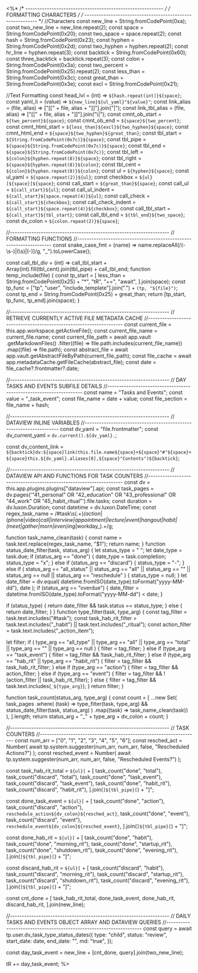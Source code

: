 <%*
/* ---------------------------------------------------------- */
/*                    FORMATTING CHARACTERS                   */
/* ---------------------------------------------------------- */
//Characters
const new_line = String.fromCodePoint(0xa);
const two_new_line = new_line.repeat(2);
const space = String.fromCodePoint(0x20);
const two_space = space.repeat(2);
const hash = String.fromCodePoint(0x23);
const hyphen = String.fromCodePoint(0x2d);
const two_hyphen = hyphen.repeat(2);
const hr_line = hyphen.repeat(3);
const backtick = String.fromCodePoint(0x60);
const three_backtick = backtick.repeat(3);
const colon = String.fromCodePoint(0x3a);
const two_percent = String.fromCodePoint(0x25).repeat(2);
const less_than = String.fromCodePoint(0x3c);
const great_than = String.fromCodePoint(0x3e);
const excl = String.fromCodePoint(0x21);

//Text Formatting
const head_lvl = (int) => `${hash.repeat(int)}${space}`;
const yaml_li = (value) => `${new_line}${ul_yaml}"${value}"`;
const link_alias = (file, alias) => ["[[" + file, alias + "]]"].join("|");
const link_tbl_alias = (file, alias) => ["[[" + file, alias + "]]"].join("\\|");
const cmnt_ob_start = `${two_percent}${space}`;
const cmnt_ob_end = `${space}${two_percent}`;
const cmnt_html_start = `${less_than}${excl}${two_hyphen}${space}`;
const cmnt_html_end = `${space}${two_hyphen}${great_than}`;
const tbl_start = `${String.fromCodePoint(0x7c)}${space}`;
const tbl_pipe = `${space}${String.fromCodePoint(0x7c)}${space}`;
const tbl_end = `${space}${String.fromCodePoint(0x7c)}`;
const tbl_left = `${colon}${hyphen.repeat(8)}${space}`;
const tbl_right = `${space}${hyphen.repeat(8)}${colon}`;
const tbl_cent = `${colon}${hyphen.repeat(8)}${colon}`;
const ul = `${hyphen}${space}`;
const ul_yaml = `${space.repeat(2)}${ul}`;
const checkbox = `${ul}[${space}]${space}`;
const call_start = `${great_than}${space}`;
const call_ul = `${call_start}${ul}`;
const call_ul_indent = `${call_start}${space.repeat(4)}${ul}`;
const call_check = `${call_start}${checkbox}`;
const call_check_indent = `${call_start}${space.repeat(4)}${checkbox}`;
const call_tbl_start = `${call_start}${tbl_start}`;
const call_tbl_end = `${tbl_end}${two_space}`;
const dv_colon = `${colon.repeat(2)}${space}`;

//-------------------------------------------------------------------
// FORMATTING FUNCTIONS
//-------------------------------------------------------------------
const snake_case_fmt = (name) =>
  name.replaceAll(/(\-\s\-)|(\s)|(\-)]/g, "_").toLowerCase();

const call_tbl_div = (int) =>
  call_tbl_start + Array(int).fill(tbl_cent).join(tbl_pipe) + call_tbl_end;
function temp_include(file) {
  const tp_start = [
    less_than + String.fromCodePoint(0x25) + "*",
    "tR",
    "+=",
    "await",
  ].join(space);
  const tp_func =
    ["tp", "user", "include_template"].join(".") + `(tp, "${file}")`;
  const tp_end = String.fromCodePoint(0x25) + great_than;
  return [tp_start, tp_func, tp_end].join(space);
}

//-------------------------------------------------------------------
// RETRIEVE CURRENTLY ACTIVE FILE METADATA CACHE
//-------------------------------------------------------------------
const current_file = this.app.workspace.getActiveFile();
const current_file_name = current_file.name;
const current_file_path = await app.vault
  .getMarkdownFiles()
  .filter((file) => file.path.includes(current_file_name))
  .map((file) => file.path);
const abstract_file = await app.vault.getAbstractFileByPath(current_file_path);
const file_cache = await app.metadataCache.getFileCache(abstract_file);
const date = file_cache?.frontmatter?.date;

//-------------------------------------------------------------------
// DAY TASKS AND EVENTS SUBFILE DETAILS
//-------------------------------------------------------------------
const name = "Tasks and Events";
const value = "_task_event";
const file_name = date + value;
const file_section = file_name + hash;

//-------------------------------------------------------------------
// DATAVIEW INLINE VARIABLES
//-------------------------------------------------------------------
const dv_yaml = "file.frontmatter";
const dv_current_yaml = `dv.current().${dv_yaml}.`;

const dv_content_link = `${backtick}dv:${space}link(this.file.name${space}+${space}"#"${space}+${space}this.${dv_yaml}.aliases[0],${space}"Contents")${backtick}`;

//-------------------------------------------------------------------
// DATAVIEW API AND FUNCTIONS FOR TASK COUNTERS
//-------------------------------------------------------------------
const dv = this.app.plugins.plugins["dataview"].api;
const task_pages = dv.pages('"41_personal" OR "42_education" OR "43_professional" OR "44_work" OR "45_habit_ritual"').file.tasks;
const duration = dv.luxon.Duration;
const datetime = dv.luxon.DateTime;
const regex_task_name =
  /#task\s(.+)_(action_|(phone|video)_call|interview|appointment|lecture|event|hangout|habit|(meet|gather|morn|even)ing_|workday_).+/g;

function task_name_clean(task) {
  const name = task.text.replace(regex_task_name, "$1");
  return name;
}
function status_date_filter(task, status_arg) {
  let status_type = " ";
  let date_type = task.due;
  if (status_arg == "done") {
    date_type = task.completion;
    status_type = "x";
  } else if (status_arg == "discard") {
    status_type = "-";
  } else if (
    status_arg == "all_status" ||
    status_arg == "all" ||
    status_arg == "" ||
    status_arg == null ||
    status_arg == "reschedule"
  ) {
    status_type = null;
  }
  let date_filter = dv.equal(
    datetime.fromISO(date_type).toFormat("yyyy-MM-dd"),
    date
  );
  if (status_arg == "overdue") {
    date_filter = datetime.fromISO(date_type).toFormat("yyyy-MM-dd") < date;
  }

  if (status_type) {
    return date_filter && task.status == status_type;
  } else {
    return date_filter;
  }
}
function type_filter(task, type_arg) {
  const tag_filter = task.text.includes("#task");
  const task_hab_rit_filter =
    task.text.includes("_habit") || task.text.includes("_ritual");
  const action_filter = task.text.includes("_action_item");

  let filter;
  if (
    type_arg == "all_type" ||
    type_arg == "all" ||
    type_arg == "total" ||
    type_arg == "" ||
    type_arg == null
  ) {
    filter = tag_filter;
  } else if (type_arg == "task_event") {
    filter = tag_filter && !task_hab_rit_filter;
  } else if (type_arg == "hab_rit" || type_arg == "habit_rit") {
    filter = tag_filter && task_hab_rit_filter;
  } else if (type_arg == "action") {
    filter = tag_filter && action_filter;
  } else if (type_arg == "event") {
    filter = tag_filter && !(action_filter || task_hab_rit_filter);
  } else {
    filter = tag_filter && task.text.includes(`_${type_arg}`);
  }
  return filter;
}

function task_count(status_arg, type_arg) {
  const count = [
    ...new Set(
      task_pages
        .where(
          (task) =>
            type_filter(task, type_arg) && status_date_filter(task, status_arg)
        )
        .map((task) => task_name_clean(task))
    ),
  ].length;
  return status_arg + "_" + type_arg + dv_colon + count;
}

//-------------------------------------------------------------------
// TASK COUNTERS
//-------------------------------------------------------------------
const num_arr = ["0", "1", "2", "3", "4", "5", "6"];
const resched_act = Number(
  await tp.system.suggester(num_arr, num_arr, false, "Rescheduled Actions?")
);
const resched_event = Number(
  await tp.system.suggester(num_arr, num_arr, false, "Rescheduled Events?")
);

const task_hab_rit_total =
  `${ul}[` +
  [
    task_count("done", "total"),
    task_count("discard", "total"),
    task_count("done", "task_event"),
    task_count("discard", "task_event"),
    task_count("done", "habit_rit"),
    task_count("discard", "habit_rit"),
  ].join(`]${tbl_pipe}[`) +
  "]";

const done_task_event =
  `${ul}[` +
  [
    task_count("done", "action"),
    task_count("discard", "action"),
    `reschedule_action${dv_colon}${resched_act}`,
    task_count("done", "event"),
    task_count("discard", "event"),
    `reschedule_event${dv_colon}${resched_event}`,
  ].join(`]${tbl_pipe}[`) +
  "]";

const done_hab_rit =
  `${ul}[` +
  [
    task_count("done", "habit"),
    task_count("done", "morning_rit"),
    task_count("done", "startup_rit"),
    task_count("done", "shutdown_rit"),
    task_count("done", "evening_rit"),
  ].join(`]${tbl_pipe}[`) +
  "]";

const discard_hab_rit =
  `${ul}[` +
  [
    task_count("discard", "habit"),
    task_count("discard", "morning_rit"),
    task_count("discard", "startup_rit"),
    task_count("discard", "shutdown_rit"),
    task_count("discard", "evening_rit"),
  ].join(`]${tbl_pipe}[`) +
  "]";

const cnt_done = [
  task_hab_rit_total,
  done_task_event,
  done_hab_rit,
  discard_hab_rit,
].join(new_line);

//-------------------------------------------------------------------
// DAILY TASKS AND EVENTS OBJECT ARRAY AND DATAVIEW QUERIES
//-------------------------------------------------------------------
const query = await tp.user.dv_task_type_status_dates({
  type: "child",
  status: "review",
  start_date: date,
  end_date: "",
  md: "true",
});

const day_task_event = new_line + [cnt_done, query].join(two_new_line);

tR += day_task_event;
%>
